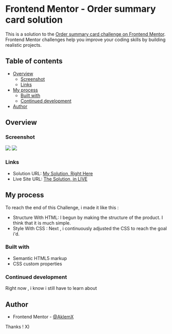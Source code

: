 # Frontend Mentor - Order summary card solution

This is a solution to the [Order summary card challenge on Frontend Mentor](https://www.frontendmentor.io/challenges/order-summary-component-QlPmajDUj). Frontend Mentor challenges help you improve your coding skills by building realistic projects. 

## Table of contents

- [Overview](#overview)
  - [Screenshot](#screenshot)
  - [Links](#links)
- [My process](#my-process)
  - [Built with](#built-with)
  - [Continued development](#continued-development)
- [Author](#author)

## Overview
### Screenshot

![](./images/order-summary-screenshot-desktop.png.png)
![](./images/order-summary-screenshot-mobile.png.png)

### Links

- Solution URL: [My Solution, Right Here](https://github.com/ArklemX/order-summary-component-main/)
- Live Site URL: [The Solution, in LIVE](https://github.com/ArklemX/order-summary-component-main/solution.html)

## My process

  To reach the end of this Challenge, i made it like this :
- Structure With HTML: I begun by making the structure of the product. I think that it is much simple. 
- Style With CSS : Next , i continuously adjusted the CSS to reach the goal i'd.
### Built with

- Semantic HTML5 markup
- CSS custom properties

### Continued development

Right now , i know i still have to learn about

## Author

- Frontend Mentor - [@AklemX](https://www.frontendmentor.io/profile/ArklemX)

Thanks ! X)